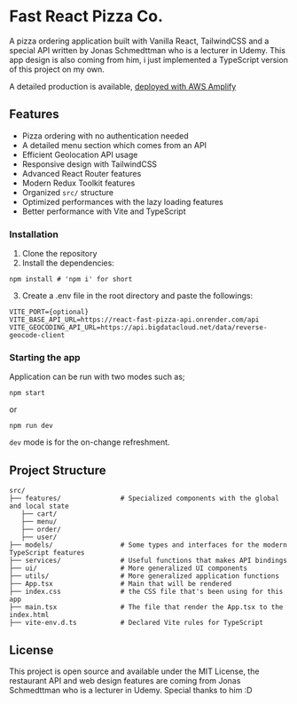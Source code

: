 # Fast React Pizza Co.

A pizza ordering application built with Vanilla React, TailwindCSS and a special API written by Jonas Schmedttman who is a lecturer in Udemy. This app design is also coming from him, i just implemented a TypeScript version of this project on my own.

A detailed production is available, [deployed with AWS Amplify](https://main.d3mr8h1idwg5of.amplifyapp.com)

## Features

- Pizza ordering with no authentication needed
- A detailed menu section which comes from an API
- Efficient Geolocation API usage
- Responsive design with TailwindCSS
- Advanced React Router features
- Modern Redux Toolkit features
- Organized `src/` structure
- Optimized performances with the lazy loading features
- Better performance with Vite and TypeScript

### Installation

1. Clone the repository
2. Install the dependencies:
```
npm install # 'npm i' for short
```
3. Create a .env file in the root directory and paste the followings:
```
VITE_PORT={optional}
VITE_BASE_API_URL=https://react-fast-pizza-api.onrender.com/api
VITE_GEOCODING_API_URL=https://api.bigdatacloud.net/data/reverse-geocode-client
```

### Starting the app

Application can be run with two modes such as;
```
npm start
```
or
```
npm run dev
```

`dev` mode is for the on-change refreshment.

## Project Structure
```
src/
├── features/               # Specialized components with the global and local state
   ├── cart/
   ├── menu/
   ├── order/
   ├── user/
├── models/                 # Some types and interfaces for the modern TypeScript features
├── services/               # Useful functions that makes API bindings
├── ui/                     # More generalized UI components
├── utils/                  # More generalized application functions
├── App.tsx                 # Main that will be rendered
├── index.css               # the CSS file that's been using for this app
├── main.tsx                # The file that render the App.tsx to the index.html
├── vite-env.d.ts           # Declared Vite rules for TypeScript
```

## License

This project is open source and available under the MIT License, the restaurant API and web design features are coming from Jonas Schmedttman who is a lecturer in Udemy. Special thanks to him :D




